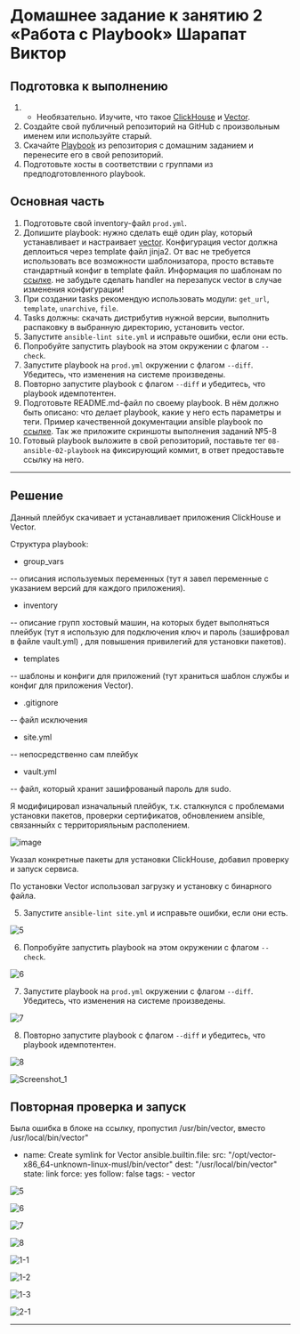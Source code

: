 # Домашнее задание к занятию 2 «Работа с Playbook» Шарапат Виктор

## Подготовка к выполнению

1. * Необязательно. Изучите, что такое [ClickHouse](https://www.youtube.com/watch?v=fjTNS2zkeBs) и [Vector](https://www.youtube.com/watch?v=CgEhyffisLY).
2. Создайте свой публичный репозиторий на GitHub с произвольным именем или используйте старый.
3. Скачайте [Playbook](./playbook/) из репозитория с домашним заданием и перенесите его в свой репозиторий.
4. Подготовьте хосты в соответствии с группами из предподготовленного playbook.

## Основная часть

1. Подготовьте свой inventory-файл `prod.yml`.
2. Допишите playbook: нужно сделать ещё один play, который устанавливает и настраивает [vector](https://vector.dev). Конфигурация vector должна деплоиться через template файл jinja2. От вас не требуется использовать все возможности шаблонизатора, просто вставьте стандартный конфиг в template файл. Информация по шаблонам по [ссылке](https://www.dmosk.ru/instruktions.php?object=ansible-nginx-install). не забудьте сделать handler на перезапуск vector в случае изменения конфигурации!
3. При создании tasks рекомендую использовать модули: `get_url`, `template`, `unarchive`, `file`.
4. Tasks должны: скачать дистрибутив нужной версии, выполнить распаковку в выбранную директорию, установить vector.
5. Запустите `ansible-lint site.yml` и исправьте ошибки, если они есть.
6. Попробуйте запустить playbook на этом окружении с флагом `--check`.
7. Запустите playbook на `prod.yml` окружении с флагом `--diff`. Убедитесь, что изменения на системе произведены.
8. Повторно запустите playbook с флагом `--diff` и убедитесь, что playbook идемпотентен.
9. Подготовьте README.md-файл по своему playbook. В нём должно быть описано: что делает playbook, какие у него есть параметры и теги. Пример качественной документации ansible playbook по [ссылке](https://github.com/opensearch-project/ansible-playbook). Так же приложите скриншоты выполнения заданий №5-8
10. Готовый playbook выложите в свой репозиторий, поставьте тег `08-ansible-02-playbook` на фиксирующий коммит, в ответ предоставьте ссылку на него.

---

## Решение

Данный плейбук скачивает и устанавливает приложения ClickHouse и Vector.

Структура playbook:

* group_vars
 
-- описания используемых переменных (тут я завел переменные с указанием версий для каждого приложения).

* inventory

-- описание групп хостовый машин, на которых будет выполняться плейбук (тут я использую для подключения ключ и пароль (зашифровал в файле vault.yml) , для повышения привилегий для установки пакетов).

*  templates

-- шаблоны и конфиги для приложений (тут храниться шаблон службы и конфиг для приложения Vector).

* .gitignore

-- файл исключения 

* site.yml

 -- непосредственно сам плейбук

* vault.yml

-- файл, который хранит зашифрованый пароль для sudo.


Я модифицировал изначальный плейбук, т.к. сталкнулся с проблемами установки пакетов, проверки сертификатов, обновлением ansible, связанныйх с территорияльным располением.

![image](https://github.com/user-attachments/assets/1c8ebeef-537a-49f2-a153-6aa17bf15529)

Указал конкретные пакеты для установки ClickHouse, добавил проверку и запуск сервиса.

По установки Vector использовал загрузку и установку с бинарного файла.


5. Запустите `ansible-lint site.yml` и исправьте ошибки, если они есть.
   

![5](https://github.com/user-attachments/assets/e559e268-5a19-478e-8439-27952c72ac53)

6. Попробуйте запустить playbook на этом окружении с флагом `--check`.

![6](https://github.com/user-attachments/assets/559c5147-ab1e-4460-a0bf-a3e1186514f6)

7. Запустите playbook на `prod.yml` окружении с флагом `--diff`. Убедитесь, что изменения на системе произведены.

![7](https://github.com/user-attachments/assets/741fd0b2-c58d-4a04-8e9a-a096ed69c6b9)

8. Повторно запустите playbook с флагом `--diff` и убедитесь, что playbook идемпотентен.

![8](https://github.com/user-attachments/assets/523e4a3b-8c6b-4feb-b91d-8ed25b8eb8e6)

![Screenshot_1](https://github.com/user-attachments/assets/ca8f066b-1bfe-4fa5-b671-7b4a09e58d35)


## Повторная проверка и запуск

Была ошибка в блоке на ссылку, пропустил /usr/bin/vector, вместо /usr/local/bin/vector"

- name: Create symlink for Vector
      ansible.builtin.file:
        src: "/opt/vector-x86_64-unknown-linux-musl/bin/vector"
        dest: "/usr/local/bin/vector"
        state: link
        force: yes
        follow: false
      tags:
        - vector
 
![5](https://github.com/user-attachments/assets/bd3b7b32-a2eb-4179-8ed7-c2804003d877)

![6](https://github.com/user-attachments/assets/dc61c972-c44a-41c3-bd79-3adec5cfd51d)

![7](https://github.com/user-attachments/assets/4e1ba0dd-ba3c-4087-8969-f428fa00030e)

![8](https://github.com/user-attachments/assets/5ea8ece6-50bf-4e52-b89d-d185a10039e8)

![1-1](https://github.com/user-attachments/assets/60ae831b-603c-4029-8b3e-dedc886ed34b)

![1-2](https://github.com/user-attachments/assets/13b84ead-a00a-4d61-aea8-9c7fc63d83d5)

![1-3](https://github.com/user-attachments/assets/9578b375-3cdb-4b23-a657-4340f8caaff5)

![2-1](https://github.com/user-attachments/assets/5b162b03-6a37-4512-903d-e9565e7ab2cf)

---
